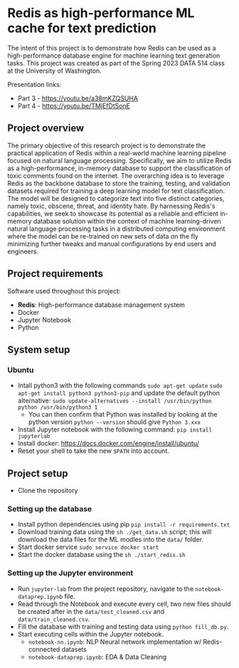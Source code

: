 # Redis as high-performance ML cache for text prediction
The intent of this project is to demonstrate how Redis can be used as a high-performance database engine for machine learning text generation tasks.
This project was created as part of the Spring 2023 DATA 514 class at the University of Washington.

Presentation links:
- Part 3 - https://youtu.be/a38mKZQSUHA 
- Part 4 - https://youtu.be/TMjEfDtSonE

## Project overview
The primary objective of this research project is to demonstrate the practical application of Redis within a real-world machine learning pipeline focused on natural language processing. Specifically, we aim to utilize Redis as a high-performance, in-memory database to support the classification of toxic comments found on the internet. The overarching idea is to leverage Redis as the backbone database to store the training, testing, and validation datasets required for training a deep learning model for text classification. The model will be designed to categorize text into five distinct categories, namely toxic, obscene, threat, and identity hate. By harnessing Redis's capabilities, we seek to showcase its potential as a reliable and efficient in-memory database solution within the context of machine learning-driven natural language processing tasks in a distributed computing environment where the model can be re-trained on new sets of data on the fly minimizing further tweaks and manual configurations by end users and engineers.

## Project requirements
Software used throughout this project:
- **Redis**: High-performance database management system
- Docker
- Jupyter Notebook
- Python

## System setup

### Ubuntu
- Intall python3 with the following commands
`sudo apt-get update`
`sudo apt-get install python3 python3-pip`
and update the default python alternative:
`sudo update-alternatives --install /usr/bin/python python /usr/bin/python3 1`
  - You can then confirm that Python was installed by looking at the python version `python --version` should give `Python 3.xxx`
- Install Jupyter notebook with the following command:
`pip install jupyterlab`
- Install docker: https://docs.docker.com/engine/install/ubuntu/
- Reset your shell to take the new `$PATH` into account.

## Project setup
- Clone the repository

### Setting up the database
- Install python dependencies using pip `pip install -r requirements.txt`
- Download training data using the `sh ./get_data.sh` script; this will download the data files for the ML modles into the `data/` folder.
- Start docker service `sudo service docker start`
- Start the docker database using the `sh ./start_redis.sh`

### Setting up the Jupyter environment
- Run `jupyter-lab` from the project repository, navigate to the `notebook-dataprep.ipynb` file.
- Read through the Notebook and execute every cell, two new files should be created after in the `data/test_cleaned.csv` and `data/train_cleaned.csv`.
- Fill the database with training and testing data using `python fill_db.py`.
- Start executing cells within the Jupyter notebook. 
  - `notebook-nn.ipynb`: NLP Neural network implementation w/ Redis-connected datasets
  - `notebook-dataprep.ipynb`: EDA & Data Cleaning